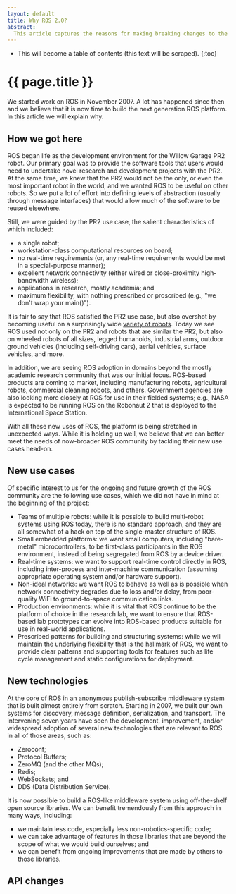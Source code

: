 ```yaml
---
layout: default
title: Why ROS 2.0?
abstract:
  This article captures the reasons for making breaking changes to the ROS API, hence the 2.0.
---
```


* This will become a table of contents (this text will be scraped).
{:toc}

# {{ page.title }}

We started work on ROS in November 2007.  A lot has happened since then and
we believe that it is now time to build the next generation ROS platform.
In this article we will explain why.

## How we got here

ROS began life as the development environment for the Willow Garage PR2
robot.  Our primary goal was to provide the software tools that users would
need to undertake novel research and development projects with the PR2.
At the same time, we knew that the PR2 would not be the only, or even the
most important robot in the world, and we wanted ROS to be useful on other
robots.   So we put a lot of effort into defining levels of abstraction
(usually through message interfaces) that would allow much of the software
to be reused elsewhere.

Still, we were guided by the PR2 use case, the salient characteristics of
which included:

- a single robot;
- workstation-class computational resources on board;
- no real-time requirements (or, any real-time requirements would be met in a special-purpose manner);
- excellent network connectivity (either wired or close-proximity high-bandwidth wireless);
- applications in research, mostly academia; and
- maximum flexibility, with nothing prescribed or proscribed (e.g., "we don't wrap your main()").

It is fair to say that ROS satisfied the PR2 use case, but also overshot by
becoming useful on a surprisingly wide [variety of
robots](http://wiki.ros.org/Robots).  Today we see ROS used not only on the
PR2 and robots that are similar the PR2, but also on wheeled robots of all
sizes, legged humanoids, industrial arms, outdoor ground vehicles (including
self-driving cars), aerial vehicles, surface vehicles, and more.

In addition, we are seeing ROS adoption in domains beyond the mostly
academic research community that was our initial focus.  ROS-based products
are coming to market, including manufacturing robots, agricultural robots,
commercial cleaning robots, and others.  Government agencies are also
looking more closely at ROS for use in their fielded systems; e.g., NASA
is expected to be running ROS on the Robonaut 2 that is deployed to the
International Space Station.

With all these new uses of ROS, the platform is being stretched in
unexpected ways.  While it is holding up well, we believe that we can
better meet the needs of now-broader ROS community by tackling their new
use cases head-on.

## New use cases

Of specific interest to us for the ongoing and future growth of the ROS
community are the following use cases, which we did not have in mind at the
beginning of the project:

- Teams of multiple robots: while it is possible to build multi-robot
  systems using ROS today, there is no standard approach, and they are all
  somewhat of a hack on top of the single-master structure of ROS.
- Small embedded platforms:  we want small computers, including
  "bare-metal" microcontrollers, to be first-class participants in the ROS
  environment, instead of being segregated from ROS by a device driver.
- Real-time systems: we want to support real-time control directly in ROS,
  including inter-process and inter-machine communication (assuming
  appropriate operating system and/or hardware support).
- Non-ideal networks: we want ROS to behave as well as is possible when
  network connectivity degrades due to loss and/or delay, from poor-quality
  WiFi to ground-to-space communication links.
- Production environments: while it is vital that ROS continue to be the
  platform of choice in the research lab, we want to ensure that ROS-based
  lab prototypes can evolve into ROS-based products suitable for use in
  real-world applications.
- Prescribed patterns for building and structuring systems: while we will
  maintain the underlying flexibility that is the hallmark of ROS, we want
  to provide clear patterns and supporting tools for features such as life
  cycle management and static configurations for deployment.

## New technologies

At the core of ROS in an anonymous publish-subscribe middleware system that
is built almost entirely from scratch.  Starting in 2007, we built our own
systems for discovery, message definition, serialization, and transport.
The intervening seven years have seen the development, improvement, and/or
widespread adoption of several new technologies that are relevant to ROS in
all of those areas, such as:

- Zeroconf;
- Protocol Buffers;
- ZeroMQ (and the other MQs);
- Redis;
- WebSockets; and
- DDS (Data Distribution Service).

It is now possible to build a ROS-like middleware system using
off-the-shelf open source libraries.  We can benefit tremendously from this
approach in many ways, including:

- we maintain less code, especially less non-robotics-specific code;
- we can take advantage of features in those libraries that are beyond the
  scope of what we would build ourselves; and
- we can benefit from ongoing improvements that are made by others to those
  libraries.

## API changes


